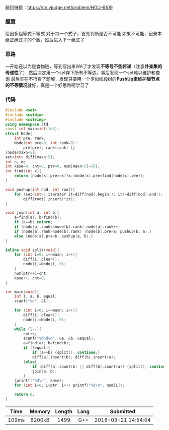 题目链接：<https://cn.vjudge.net/problem/HDU-6109>

### 题意
给出多组等式不等式
对于每一个式子，首先判断是否不可能
如果不可能，记录本组正确式子的个数，然后进入下一组式子

### 思路
一开始还以为是食物链，等到写出来WA了才发现**不等号不能传递**（注意**并查集的传递性**了）
然后决定用一个set存下所有不等边，事后发现一个set难以维护和查询
最后实在不行看了题解，发现只要用一个类似线段树的**PushUp来维护根节点的不等情况**就好，真是一个好思路啊学习了

### 代码
```cpp
#include <set>
#include <cstdio>
#include <cstring>
using namespace std;
const int maxn=int(1e5);
struct Node{
    int pre, rank;
    Node(int pre=0, int rank=0):
        pre(pre), rank(rank) {}
}node[maxn+5];
set<int> diff[maxn+5];
int n, m;
int kase=0, cnt=0, ptr=0, num[maxn+5]={0};
int find(int x){
    return (node[x].pre==x)?x:(node[x].pre=find(node[x].pre));
}

void pushup(int nod, int root){
    for (set<int>::iterator it=diff[nod].begin(); it!=diff[nod].end(); it++)
        diff[root].insert(*it);
}

void join(int a, int b){
    a=find(a); b=find(b);
    if (a==b) return;
    if (node[a].rank==node[b].rank) node[a].rank++;
    if (node[a].rank>node[b].rank) {node[b].pre=a; pushup(b, a);}
    else {node[a].pre=b; pushup(a, b);}
}

inline void split(void){
    for (int i=0; i<=maxn; i++){
        diff[i].clear();
        node[i]=Node(i, 0);
    }
    num[ptr++]=cnt;
    kase++; cnt=0;
}

int main(void){
    int l, a, b, equal;
    scanf("%d", &l);

    for (int i=0; i<=maxn; i++){
        diff[i].clear();
        node[i]=Node(i, 0);
    }
    while (l--){
        cnt++;
        scanf("%d%d%d", &a, &b, &equal);
        a=find(a); b=find(b);
        if (!equal){
            if (a==b) {split(); continue;}
            diff[a].insert(b); diff[b].insert(a);
        }else{
            if (diff[a].count(b) || diff[b].count(a)) {split(); continue;}
            join(a, b);
        }
    }printf("%d\n", kase);
    for (int i=0; i<ptr; i++) printf("%d\n", num[i]);

    return 0;
}

```

Time|Memory|Length|Lang|Submitted
:-:|:-:|:-:|:-:|:-:
109ms|8200kB|1499|G++|2018-03-21 14:54:04